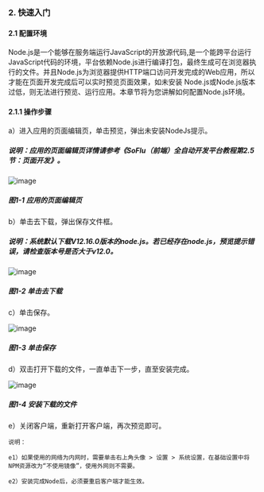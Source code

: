 ### 2. 快速入门

#### 2.1 配置环境

Node.js是一个能够在服务端运行JavaScript的开放源代码,是一个能跨平台运行JavaScript代码的环境，平台依赖Node.js进行编译打包，最终生成可在浏览器执行的文件。并且Node.js为浏览器提供HTTP端口访问开发完成的Web应用，所以才能在页面开发完成后可以实时预览页面效果，如未安装 Node.js或Node.js版本过低，则无法进行预览、运行应用。本章节将为您讲解如何配置Node.js环境。

#### 2.1.1 操作步骤

a）进入应用的页面编辑页，单击预览，弹出未安装NodeJs提示。

##### 说明：应用的页面编辑页详情请参考《SoFlu（前端）全自动开发平台教程第2.5节：页面开发》。

![image](https://user-images.githubusercontent.com/79617492/211751125-dbb20245-3f5c-47e2-aa0b-89071402c67e.png)

##### 图1-1 应用的页面编辑页

b）单击去下载，弹出保存文件框。

##### 说明：系统默认下载V12.16.0版本的node.js。若已经存在node.js，预览提示错误，请检查版本号是否大于v12.0。

![image](https://user-images.githubusercontent.com/79617492/211751139-aae5d14d-2116-4a64-8dcd-6ad86c5925c6.png)

##### 图1-2 单击去下载

c）单击保存。

![image](https://user-images.githubusercontent.com/79617492/211751163-b6e0289b-caa5-4a88-a324-6974ae1edce7.png)

##### 图1-3 单击保存

d）双击打开下载的文件，一直单击下一步，直至安装完成。

![image](https://user-images.githubusercontent.com/79617492/211751188-5a891539-cc88-4336-910d-8a0e9b96b180.png)

##### 图1-4 安装下载的文件

e）关闭客户端，重新打开客户端，再次预览即可。

```
说明：

e1）如果使用的网络为内网时，需要单击右上角头像 > 设置 > 系统设置，在基础设置中将NPM资源改为“不使用镜像”，使用外网则不需要。

e2）安装完成Node后，必须要重启客户端才能生效。
```
